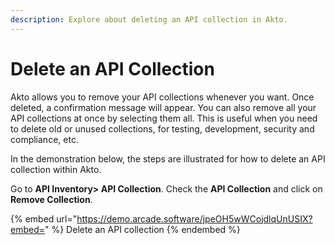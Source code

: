 ```yaml
---
description: Explore about deleting an API collection in Akto.
---
```


# Delete an API Collection

Akto allows you to remove your API collections whenever you want. Once deleted, a confirmation message will appear. You can also remove all your API collections at once by selecting them all. This is useful when you need to delete old or unused collections, for testing, development, security and compliance, etc.

In the demonstration below, the steps are illustrated for how to delete an API collection within Akto.

Go to **API Inventory> API Collection**. Check the **API Collection** and click on **Remove Collection**.

{% embed url="https://demo.arcade.software/jpeOH5wWCojdlqUnUSIX?embed=" %}
Delete an API collection
{% endembed %}

